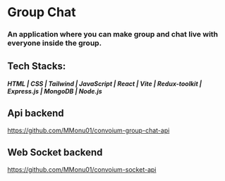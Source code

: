 # Group Chat
### An application where you can make group and chat live with everyone inside the group.

## Tech Stacks:
##### HTML  |  CSS  |  Tailwind  |  JavaScript  |  React  |  Vite  |  Redux-toolkit  |  Express.js  |  MongoDB  |  Node.js
   
## Api backend
https://github.com/MMonu01/convoium-group-chat-api

## Web Socket backend
https://github.com/MMonu01/convoium-socket-api
